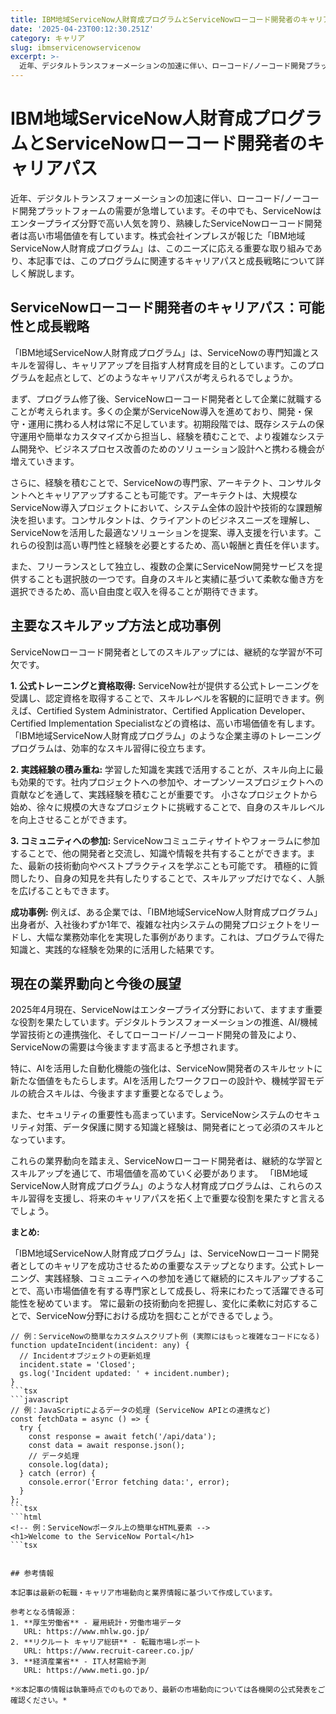 ```yaml
---
title: IBM地域ServiceNow人財育成プログラムとServiceNowローコード開発者のキャリアパス
date: '2025-04-23T00:12:30.251Z'
category: キャリア
slug: ibmservicenowservicenow
excerpt: >-
  近年、デジタルトランスフォーメーションの加速に伴い、ローコード/ノーコード開発プラットフォームの需要が急増しています。その中でも、ServiceNowはエンタープライズ分野で高い人気を誇り、熟練したServiceNowローコード開発者は高い市場価値を有しています。株式会社インプレスが報じた「IBM地...
---
```


# IBM地域ServiceNow人財育成プログラムとServiceNowローコード開発者のキャリアパス

近年、デジタルトランスフォーメーションの加速に伴い、ローコード/ノーコード開発プラットフォームの需要が急増しています。その中でも、ServiceNowはエンタープライズ分野で高い人気を誇り、熟練したServiceNowローコード開発者は高い市場価値を有しています。株式会社インプレスが報じた「IBM地域ServiceNow人財育成プログラム」は、このニーズに応える重要な取り組みであり、本記事では、このプログラムに関連するキャリアパスと成長戦略について詳しく解説します。


## ServiceNowローコード開発者のキャリアパス：可能性と成長戦略

「IBM地域ServiceNow人財育成プログラム」は、ServiceNowの専門知識とスキルを習得し、キャリアアップを目指す人材育成を目的としています。このプログラムを起点として、どのようなキャリアパスが考えられるでしょうか。

まず、プログラム修了後、ServiceNowローコード開発者として企業に就職することが考えられます。多くの企業がServiceNow導入を進めており、開発・保守・運用に携わる人材は常に不足しています。初期段階では、既存システムの保守運用や簡単なカスタマイズから担当し、経験を積むことで、より複雑なシステム開発や、ビジネスプロセス改善のためのソリューション設計へと携わる機会が増えていきます。

さらに、経験を積むことで、ServiceNowの専門家、アーキテクト、コンサルタントへとキャリアアップすることも可能です。アーキテクトは、大規模なServiceNow導入プロジェクトにおいて、システム全体の設計や技術的な課題解決を担います。コンサルタントは、クライアントのビジネスニーズを理解し、ServiceNowを活用した最適なソリューションを提案、導入支援を行います。これらの役割は高い専門性と経験を必要とするため、高い報酬と責任を伴います。

また、フリーランスとして独立し、複数の企業にServiceNow開発サービスを提供することも選択肢の一つです。自身のスキルと実績に基づいて柔軟な働き方を選択できるため、高い自由度と収入を得ることが期待できます。


## 主要なスキルアップ方法と成功事例

ServiceNowローコード開発者としてのスキルアップには、継続的な学習が不可欠です。

**1. 公式トレーニングと資格取得:** ServiceNow社が提供する公式トレーニングを受講し、認定資格を取得することで、スキルレベルを客観的に証明できます。例えば、Certified System Administrator、Certified Application Developer、Certified Implementation Specialistなどの資格は、高い市場価値を有します。  「IBM地域ServiceNow人財育成プログラム」のような企業主導のトレーニングプログラムは、効率的なスキル習得に役立ちます。

**2. 実践経験の積み重ね:**  学習した知識を実践で活用することが、スキル向上に最も効果的です。社内プロジェクトへの参加や、オープンソースプロジェクトへの貢献などを通して、実践経験を積むことが重要です。  小さなプロジェクトから始め、徐々に規模の大きなプロジェクトに挑戦することで、自身のスキルレベルを向上させることができます。

**3. コミュニティへの参加:** ServiceNowコミュニティサイトやフォーラムに参加することで、他の開発者と交流し、知識や情報を共有することができます。また、最新の技術動向やベストプラクティスを学ぶことも可能です。  積極的に質問したり、自身の知見を共有したりすることで、スキルアップだけでなく、人脈を広げることもできます。

**成功事例:**  例えば、ある企業では、「IBM地域ServiceNow人財育成プログラム」出身者が、入社後わずか1年で、複雑な社内システムの開発プロジェクトをリードし、大幅な業務効率化を実現した事例があります。これは、プログラムで得た知識と、実践的な経験を効果的に活用した結果です。


## 現在の業界動向と今後の展望

2025年4月現在、ServiceNowはエンタープライズ分野において、ますます重要な役割を果たしています。デジタルトランスフォーメーションの推進、AI/機械学習技術との連携強化、そしてローコード/ノーコード開発の普及により、ServiceNowの需要は今後ますます高まると予想されます。

特に、AIを活用した自動化機能の強化は、ServiceNow開発者のスキルセットに新たな価値をもたらします。AIを活用したワークフローの設計や、機械学習モデルの統合スキルは、今後ますます重要となるでしょう。

また、セキュリティの重要性も高まっています。ServiceNowシステムのセキュリティ対策、データ保護に関する知識と経験は、開発者にとって必須のスキルとなっています。

これらの業界動向を踏まえ、ServiceNowローコード開発者は、継続的な学習とスキルアップを通じて、市場価値を高めていく必要があります。  「IBM地域ServiceNow人財育成プログラム」のような人材育成プログラムは、これらのスキル習得を支援し、将来のキャリアパスを拓く上で重要な役割を果たすと言えるでしょう。


**まとめ:**

「IBM地域ServiceNow人財育成プログラム」は、ServiceNowローコード開発者としてのキャリアを成功させるための重要なステップとなります。公式トレーニング、実践経験、コミュニティへの参加を通じて継続的にスキルアップすることで、高い市場価値を有する専門家として成長し、将来にわたって活躍できる可能性を秘めています。  常に最新の技術動向を把握し、変化に柔軟に対応することで、ServiceNow分野における成功を掴むことができるでしょう。


```tsx
// 例：ServiceNowの簡単なカスタムスクリプト例 (実際にはもっと複雑なコードになる)
function updateIncident(incident: any) {
  // Incidentオブジェクトの更新処理
  incident.state = 'Closed';
  gs.log('Incident updated: ' + incident.number);
}
```tsx
```javascript
// 例：JavaScriptによるデータの処理 (ServiceNow APIとの連携など)
const fetchData = async () => {
  try {
    const response = await fetch('/api/data');
    const data = await response.json();
    // データ処理
    console.log(data);
  } catch (error) {
    console.error('Error fetching data:', error);
  }
};
```tsx
```html
<!-- 例：ServiceNowポータル上の簡単なHTML要素 -->
<h1>Welcome to the ServiceNow Portal</h1>
```tsx


## 参考情報

本記事は最新の転職・キャリア市場動向と業界情報に基づいて作成しています。

参考となる情報源：
1. **厚生労働省** - 雇用統計・労働市場データ
   URL: https://www.mhlw.go.jp/
2. **リクルート キャリア総研** - 転職市場レポート
   URL: https://www.recruit-career.co.jp/
3. **経済産業省** - IT人材需給予測
   URL: https://www.meti.go.jp/

*※本記事の情報は執筆時点でのものであり、最新の市場動向については各機関の公式発表をご確認ください。*
